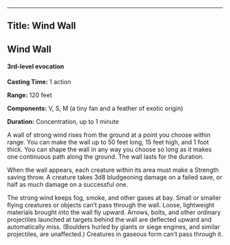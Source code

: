 -------------------------
Title: Wind Wall
-------------------------

## Wind Wall

#### 3rd-level evocation


**Casting Time:** 1 action

**Range:** 120 feet

**Components:** V, S, M (a tiny fan and a feather of
exotic origin)

**Duration:** Concentration, up to 1 minute


A wall of strong wind rises from the ground at a point you choose within
range. You can make the wall up to 50 feet long, 15 feet high, and 1
foot thick. You can shape the wall in any way you choose so long as it
makes one continuous path along the ground. The wall lasts for the
duration.

When the wall appears, each creature within its area must make a
Strength saving throw. A creature takes 3d8 bludgeoning damage on a
failed save, or half as much damage on a successful one.

The strong wind keeps fog, smoke, and other gases
at bay. Small or smaller flying creatures or objects can’t pass through
the wall. Loose, lightweight materials brought into the wall fly upward.
Arrows, bolts, and other ordinary projectiles launched at targets behind
the wall are deflected upward and automatically miss. (Boulders hurled
by giants or siege engines, and similar projectiles, are unaffected.)
Creatures in gaseous form can’t pass through it.


